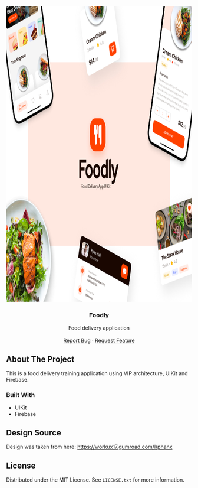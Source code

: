 <!-- PROJECT LOGO -->
<br />
<div align="center">
  <a href="https://github.com/Dewerro/Foodly">
    <img src="images/cover.jpg" alt="Logo" width="1800" height="800">
  </a>

  <h3 align="center">Foodly</h3>

  <p align="center">
    Food delivery application
    <br />
    <br />
    <a href="https://github.com/Dewerro/Foodly/issues">Report Bug</a>
    ·
    <a href="https://github.com/Dewerro/Foodly/issues">Request Feature</a>
  </p>
</div>

<!-- ABOUT THE PROJECT -->
## About The Project

This is a food delivery training application using VIP architecture, UIKit and Firebase.

### Built With

* UIKit
* Firebase

<!-- Design Source -->
## Design Source
Design was taken from here: https://workux17.gumroad.com/l/phanx

<!-- LICENSE -->
## License

Distributed under the MIT License. See `LICENSE.txt` for more information.
